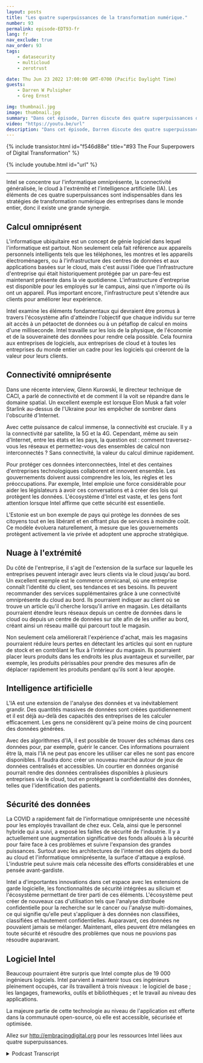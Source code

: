 ```yaml
---
layout: posts
title: "Les quatre superpuissances de la transformation numérique."
number: 93
permalink: episode-EDT93-fr
lang: fr
nav_exclude: true
nav_order: 93
tags:
    - datasecurity
    - multicloud
    - zerotrust

date: Thu Jun 23 2022 17:00:00 GMT-0700 (Pacific Daylight Time)
guests:
    - Darren W Pulsipher
    - Greg Ernst

img: thumbnail.jpg
image: thumbnail.jpg
summary: "Dans cet épisode, Darren discute des quatre superpuissances de la transformation numérique avec Greg Ernst d'Intel, vice-président des ventes pour les Amériques. Calcul omniprésent, Connectivité généralisée, Du cloud aux périphéries, Intelligence artificielle."
video: "https://youtu.be/url"
description: "Dans cet épisode, Darren discute des quatre superpuissances de la transformation numérique avec Greg Ernst d'Intel, vice-président des ventes pour les Amériques. Calcul omniprésent, Connectivité généralisée, Du cloud aux périphéries, Intelligence artificielle."
---
```


<div>
{% include transistor.html id="f546d88e" title="#93 The Four Superpowers of Digital Transformation" %}

{% include youtube.html id="url" %}
</div>

---

Intel se concentre sur l'informatique omniprésente, la connectivité généralisée, le cloud à l'extrémité et l'intelligence artificielle (IA). Les éléments de ces quatre superpuissances sont indispensables dans les stratégies de transformation numérique des entreprises dans le monde entier, donc il existe une grande synergie.

## Calcul omniprésent

L'informatique ubiquitaire est un concept de génie logiciel dans lequel l'informatique est partout. Non seulement cela fait référence aux appareils personnels intelligents tels que les téléphones, les montres et les appareils électroménagers, ou à l'infrastructure des centres de données et aux applications basées sur le cloud, mais c'est aussi l'idée que l'infrastructure d'entreprise qui était historiquement protégée par un pare-feu est maintenant présente dans la vie quotidienne. L'infrastructure d'entreprise est disponible pour les employés sur le campus, ainsi que n'importe où ils ont un appareil. Plus important encore, l'infrastructure peut s'étendre aux clients pour améliorer leur expérience.

Intel examine les éléments fondamentaux qui devraient être promus à travers l'écosystème afin d'atteindre l'objectif que chaque individu sur terre ait accès à un pétaoctet de données ou à un pétaflop de calcul en moins d'une milliseconde. Intel travaille sur les lois de la physique, de l'économie et de la souveraineté des données pour rendre cela possible. Cela fournira aux entreprises de logiciels, aux entreprises de cloud et à toutes les entreprises du monde entier un cadre pour les logiciels qui créeront de la valeur pour leurs clients.

## Connectivité omniprésente

Dans une récente interview, Glenn Kurowski, le directeur technique de CACI, a parlé de connectivité et de comment il la voit se répandre dans le domaine spatial. Un excellent exemple est lorsque Elon Musk a fait voler Starlink au-dessus de l'Ukraine pour les empêcher de sombrer dans l'obscurité d'Internet.

Avec cette puissance de calcul immense, la connectivité est cruciale. Il y a la connectivité par satellite, la 5G et la 4G. Cependant, même au sein d'Internet, entre les états et les pays, la question est : comment traversez-vous les réseaux et permettez-vous des ensembles de calcul non interconnectés ? Sans connectivité, la valeur du calcul diminue rapidement.

Pour protéger ces données interconnectées, Intel et des centaines d'entreprises technologiques collaborent et innovent ensemble. Les gouvernements doivent aussi comprendre les lois, les règles et les préoccupations. Par exemple, Intel emploie une force considérable pour aider les législateurs à avoir ces conversations et à créer des lois qui protègent les données. L'écosystème d'Intel est vaste, et les gens font attention lorsque Intel affirme que cette sécurité est essentielle.

L'Estonie est un bon exemple de pays qui protège les données de ses citoyens tout en les libérant et en offrant plus de services à moindre coût. Ce modèle évoluera naturellement, à mesure que les gouvernements protègent activement la vie privée et adoptent une approche stratégique.

## Nuage à l'extrémité

Du côté de l'entreprise, il s'agit de l'extension de la surface sur laquelle les entreprises peuvent interagir avec leurs clients via le cloud jusqu'au bord. Un excellent exemple est le commerce omnicanal, où une entreprise connaît l'identité du client, ses tendances et ses besoins. Ils peuvent recommander des services supplémentaires grâce à une connectivité omniprésente du cloud au bord. Ils pourraient indiquer au client où se trouve un article qu'il cherche lorsqu'il arrive en magasin. Les détaillants pourraient étendre leurs réseaux depuis un centre de données dans le cloud ou depuis un centre de données sur site afin de les unifier au bord, créant ainsi un réseau maillé qui parcourt tout le magasin.

Non seulement cela améliorerait l'expérience d'achat, mais les magasins pourraient réduire leurs pertes en détectant les articles qui sont en rupture de stock et en contrôlant le flux à l'intérieur du magasin. Ils pourraient placer leurs produits dans les endroits les plus avantageux et surveiller, par exemple, les produits périssables pour prendre des mesures afin de déplacer rapidement les produits pendant qu'ils sont à leur apogée.

## Intelligence artificielle

L'IA est une extension de l'analyse des données et va inévitablement grandir. Des quantités massives de données sont créées quotidiennement et il est déjà au-delà des capacités des entreprises de les calculer efficacement. Les gens ne considèrent qu'à peine moins de cinq pourcent des données générées.

Avec des algorithmes d'IA, il est possible de trouver des schémas dans ces données pour, par exemple, guérir le cancer. Ces informations pourraient être là, mais l'IA ne peut pas encore les utiliser car elles ne sont pas encore disponibles. Il faudra donc créer un nouveau marché autour de jeux de données centralisés et accessibles. Un courtier en données organisé pourrait rendre des données centralisées disponibles à plusieurs entreprises via le cloud, tout en protégeant la confidentialité des données, telles que l'identification des patients.

## Sécurité des données

La COVID a rapidement fait de l'informatique omniprésente une nécessité pour les employés travaillant de chez eux. Cela, ainsi que le personnel hybride qui a suivi, a exposé les failles de sécurité de l'industrie. Il y a actuellement une augmentation significative des fonds alloués à la sécurité pour faire face à ces problèmes et suivre l'expansion des grandes puissances. Surtout avec les architectures de l'internet des objets du bord au cloud et l'informatique omniprésente, la surface d'attaque a explosé. L'industrie peut suivre mais cela nécessite des efforts considérables et une pensée avant-gardiste.

Intel a d'importantes innovations dans cet espace avec les extensions de garde logicielle, les fonctionnalités de sécurité intégrées au silicium et l'écosystème permettant de tirer parti de ces éléments. L'écosystème peut créer de nouveaux cas d'utilisation tels que l'analyse distribuée confidentielle pour la recherche sur le cancer ou l'analyse multi-domaines, ce qui signifie qu'elle peut s'appliquer à des données non classifiées, classifiées et hautement confidentielles. Auparavant, ces données ne pouvaient jamais se mélanger. Maintenant, elles peuvent être mélangées en toute sécurité et résoudre des problèmes que nous ne pouvions pas résoudre auparavant.

## Logiciel Intel

Beaucoup pourraient être surpris que Intel compte plus de 19 000 ingénieurs logiciels. Intel parvient à maintenir tous ces ingénieurs pleinement occupés, car ils travaillent à trois niveaux : le logiciel de base ; les langages, frameworks, outils et bibliothèques ; et le travail au niveau des applications.

La majeure partie de cette technologie au niveau de l'application est offerte dans la communauté open-source, où elle est accessible, sécurisée et optimisée.

Allez sur http://embracingdigital.org pour les ressources Intel liées aux quatre superpuissances.



<details>
<summary> Podcast Transcript </summary>

<p></p>

</details>
